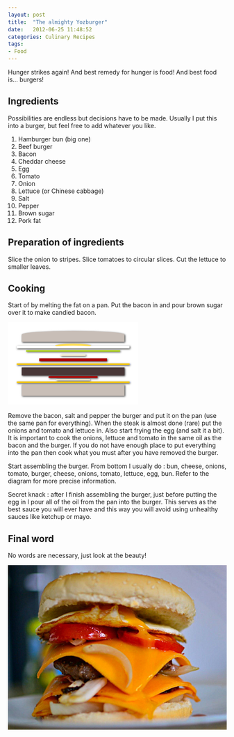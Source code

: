 ```yaml
---
layout: post
title:  "The almighty Yozburger"
date:   2012-06-25 11:48:52
categories: Culinary Recipes
tags:
- Food
---
```


Hunger strikes again! And best remedy for hunger is food! And best food is...
burgers!

## Ingredients

Possibilities are endless but decisions have to be made. Usually I put this
into a burger, but feel free to add whatever you like.

1.  Hamburger bun (big one)
2.  Beef burger
3.  Bacon
4.  Cheddar cheese
5.  Egg
6.  Tomato
7.  Onion
8.  Lettuce (or Chinese cabbage)
9.  Salt
10. Pepper
11. Brown sugar
12. Pork fat

## Preparation of ingredients

Slice the onion to stripes. Slice tomatoes to circular slices. Cut the lettuce
to smaller leaves.

## Cooking

Start of by melting the fat on a pan. Put the bacon in and pour brown sugar
over it to make candied bacon.

![yozburger]

[yozburger]: /images/yozburger/yozburger.png#+right+w300+margin

Remove the bacon, salt and pepper the burger and put it on the pan (use the
same pan for everything). When the steak is almost done (rare) put the onions
and tomato and lettuce in. Also start frying the egg (and salt it a bit). It is
important to cook the onions, lettuce and tomato in the same oil as the bacon
and the burger. If you do not have enough place to put everything into the pan
then cook what you must after you have removed the burger.

Start assembling the burger. From bottom I usually do : bun, cheese, onions,
tomato, burger, cheese, onions, tomato, lettuce, egg, bun. Refer to the diagram
for more precise information.

Secret knack : after I finish assembling the burger, just before putting the
egg in I pour all of the oil from the pan into the burger. This serves as the
best sauce you will ever have and this way you will avoid using unhealthy
sauces like ketchup or mayo.

## Final word

No words are necessary, just look at the beauty!

![yozburger-photo]

 [yozburger-photo]: /images/yozburger/yozburger-photo.jpg
